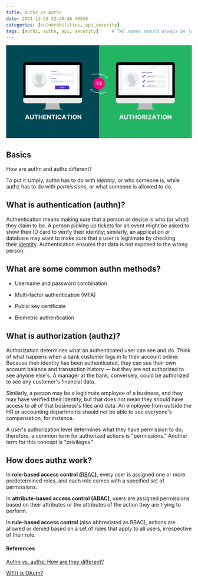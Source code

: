 ```yaml
---
title: Authz vs Authn
date: 2024-12-29 22:40:46 +0530
categories: [vulnerabilities, api_security]
tags: [authz, authn, api, security]     # TAG names should always be lowercase
---
```


![Authentication vs Authorization](/assets/images/authentication-vs-authorization-difference.webp)
## Basics

How are authn and authz different?

 To put it simply, authn has to do with *identity*, or who someone is, while authz has to do with *permissions*, or what someone is allowed to do.

## What is authentication (authn)?

Authentication means making sure that a person or device is who (or what) they claim to be. A person picking up tickets for an event might be asked to show their ID card to verify their identity; similarly, an application or database may want to make sure that a user is legitimate by checking their [identity](https://www.cloudflare.com/learning/access-management/what-is-identity/). Authentication ensures that data is not exposed to the wrong person.



## What are some common authn methods?

- Username and password combination

- Multi-factor authentication (MFA)

- Public key certificate

- Biometric authentication

## What is authorization (authz)?

Authorization determines what an authenticated user can see and do. Think of what happens when a bank customer logs in to their account online. Because their identity has been authenticated, they can see their own account balance and transaction history — but they are not authorized to see anyone else's. A manager at the bank, conversely, could be authorized to see any customer's financial data.

Similarly, a person may be a legitimate employee of a business, and they may have verified their identity, but that does not mean they should have access to all of that business's files and data. An employee from outside the HR or accounting departments should not be able to see everyone's compensation, for instance.

A user's authorization level determines what they have permission to do; therefore, a common term for authorized actions is "permissions." Another term for this concept is "privileges."

## How does authz work?

In **role-based access control (**[RBAC](https://www.cloudflare.com/learning/access-management/role-based-access-control-rbac/)**)**, every user is assigned one or more predetermined roles, and each role comes with a specified set of permissions.

In **attribute-based access control (ABAC)**, users are assigned permissions based on their attributes or the attributes of the action they are trying to perform.

In **rule-based access control** (also abbreviated as RBAC), actions are allowed or denied based on a set of rules that apply to all users, irrespective of their role.

#### References

[Authn vs. authz: How are they different?](https://www.cloudflare.com/learning/access-management/authn-vs-authz/)

[WTH is OAuth?](https://app.capacities.io/afcfe486-c51c-44b9-a658-b4362ef39aec/1ec683da-9c9e-412d-b007-de9d719057ab)
